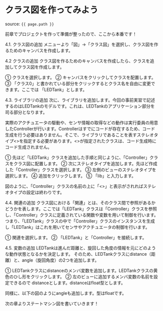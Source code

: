 # クラス図を作ってみよう

source: `{{ page.path }}`

前章でプロジェクトを作って準備が整ったので、ここから本番です！

4.1. クラス図の追加
メニューより「図」→「クラス図」を選択し、クラス図を作るためのキャンバスを作成します。

4.2 クラスの追加
クラス図を作るためのキャンバスを作成したら、クラスを追加してクラス図を作成します。

① クラスを選択します。
② キャンバスをクリックしてクラスを配置します。
③ 「クラス0」と書かれている部分をクリックするとクラス名を自由に変更できます。ここでは 「LEDTank」とします。

4.3. ライブラリの追加
次に、ライブラリを追加します。今回の事前実習で記述するのはLEDTankのモデルです。これは、LEDTankのアプリケーション部分を司る部分となります。

実際のアクチュエータの駆動や、センサ情報の取得などの動作は実行委員の用意したControllerが行います。Controllerはすでにコードが存在するため、コード生成を行う必要はありません。そこで、ライブラリであることを表すステレオタイプ<<lib>>を指定する必要があります。<<lib>>が指定されたクラスは、コード生成時にコード生成されません。

① 先ほど「LEDTank」クラスを追加した手順と同じように、「Controller」クラスをクラス図に配置します。
② 次にステレオタイプを追加します。先ほど作成した「Controller」クラスを選択します。
③ 左側のビューのステレオタイプを選択します。
④ 追加をクリックします。
⑤ 「lib」と入力します。


図のように、「Controller」クラスの名前の上に「<<lib>>」と表示がされればステレオタイプの設定は終わりです。




4.4. 関連の追加
クラス図における「関連」とは、そのクラス間で参照があるかどうかを表します。ここでは「LEDTank」クラスは「Controller」クラスを参照し、「Controller」クラスに定義されている関数や変数を用いて制御を行います。つまり、「LEDTank」クラスの中で「Controller」クラスのインスタンスを生成し「LEDTank」はこれを用いてセンサやアクチュエータの制御を行います。

① 関連を選択します。
② 「LEDTank」と「Controller」を接続します。



4.5. 変数の追加
LEDTankは進んだ距離と、旋回した角度の情報を元にどのような動作状態となるかを決定します。
そのため、LEDTankクラスにdistance（距離）と、angle（旋回角度）の2つを追加します。

① LEDTankクラスにdistanceのメンバ変数を追加します。LEDTankクラスの黄色のひし形をクリックします。
② 左のビューに追加するメンバ変数の名前を設定できるので distanceとします。distanceはfloat型とします。



同様に、以下の図のようにangleも追加します。型はfloatです。


次の章よりステートマシン図を書いていきます！